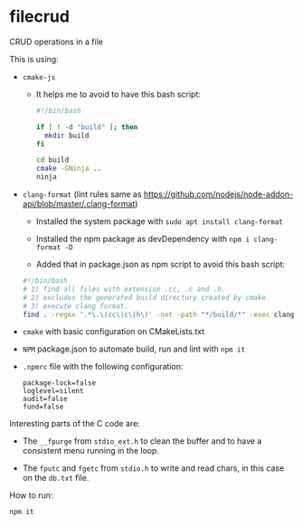 # filecrud
CRUD operations in a file

This is using:

- `cmake-js`

  - It helps me to avoid to have this bash script:
    ```bash
    #!/bin/bash

    if [ ! -d "build" ]; then
      mkdir build
    fi

    cd build
    cmake -GNinja ..
    ninja
    ```

- `clang-format` (lint rules same as https://github.com/nodejs/node-addon-api/blob/master/.clang-format)

  - Installed the system package with `sudo apt install clang-format`

  - Installed the npm package as devDependency with `npm i clang-format -D`

  - Added that in package.json as npm script to avoid this bash script:
  ```bash
  #!/bin/bash
  # 1) find all files with extension .cc, .c and .h.
  # 2) excludes the generated build directory created by cmake.
  # 3) execute clang format.
  find . -regex '.*\.\(cc\|c\|h\)' -not -path "*/build/*" -exec clang-format -style=file -i {} \;
  ```
- `cmake` with basic configuration on CMakeLists.txt

- `NPM` package.json to automate build, run and lint with `npm it`

- `.npmrc` file with the following configuration:
  ```
  package-lock=false
  loglevel=silent
  audit=false
  fund=false
  ```

Interesting parts of the C code are:

- The `__fpurge` from `stdio_ext.h` to clean the
buffer and to have a consistent menu running in the loop.

- The `fputc` and `fgetc` from `stdio.h` to write and read chars, in this 
case on the `db.txt` file.

How to run:

```console
npm it
```